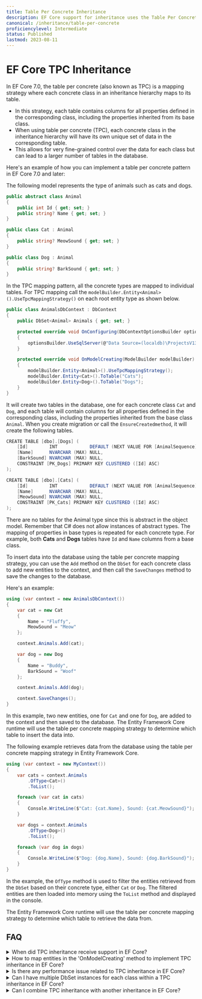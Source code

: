 ```yaml
---
title: Table Per Concrete Inheritance
description: EF Core support for inheritance uses the Table Per Concrete pattern
canonical: /inheritance/table-per-concrete
proficiencylevel: Intermediate
status: Published
lastmod: 2023-08-11
---
```


# EF Core TPC Inheritance

In EF Core 7.0, the table per concrete (also known as TPC) is a mapping strategy where each concrete class in an inheritance hierarchy maps to its table. 

 - In this strategy, each table contains columns for all properties defined in the corresponding class, including the properties inherited from its base class.
 - When using table per concrete (TPC), each concrete class in the inheritance hierarchy will have its own unique set of data in the corresponding table. 
 - This allows for very fine-grained control over the data for each class but can lead to a larger number of tables in the database.

Here's an example of how you can implement a table per concrete pattern in EF Core 7.0 and later:

The following model represents the type of animals such as cats and dogs.

```csharp
public abstract class Animal
{
    public int Id { get; set; }
    public string? Name { get; set; }
}

public class Cat : Animal
{
    public string? MeowSound { get; set; }
}

public class Dog : Animal
{
    public string? BarkSound { get; set; }
}
```

In the TPC mapping pattern, all the concrete types are mapped to individual tables. For TPC mapping call the `modelBuilder.Entity<Animal>().UseTpcMappingStrategy()` on each root entity type as shown below.

```csharp
public class AnimalsDbContext : DbContext
{
    public DbSet<Animal> Animals { get; set; }

    protected override void OnConfiguring(DbContextOptionsBuilder optionsBuilder)
    {
        optionsBuilder.UseSqlServer(@"Data Source=(localdb)\ProjectsV13;Initial Catalog=AnimalsDb;");
    }

    protected override void OnModelCreating(ModelBuilder modelBuilder)
    {
        modelBuilder.Entity<Animal>().UseTpcMappingStrategy();
        modelBuilder.Entity<Cat>().ToTable("Cats");
        modelBuilder.Entity<Dog>().ToTable("Dogs");
    }
}
```

It will create two tables in the database, one for each concrete class `Cat` and `Dog`, and each table will contain columns for all properties defined in the corresponding class, including the properties inherited from the base class `Animal`. When you create migration or call the `EnsureCreatedmethod`, it will create the following tables.

```csharp
CREATE TABLE [dbo].[Dogs] (
    [Id]        INT            DEFAULT (NEXT VALUE FOR [AnimalSequence]) NOT NULL,
    [Name]      NVARCHAR (MAX) NULL,
    [BarkSound] NVARCHAR (MAX) NULL,
    CONSTRAINT [PK_Dogs] PRIMARY KEY CLUSTERED ([Id] ASC)
);

CREATE TABLE [dbo].[Cats] (
    [Id]        INT            DEFAULT (NEXT VALUE FOR [AnimalSequence]) NOT NULL,
    [Name]      NVARCHAR (MAX) NULL,
    [MeowSound] NVARCHAR (MAX) NULL,
    CONSTRAINT [PK_Cats] PRIMARY KEY CLUSTERED ([Id] ASC)
);
```

There are no tables for the Animal type since this is abstract in the object model. Remember that C# does not allow instances of abstract types. The mapping of properties in base types is repeated for each concrete type. For example, both **Cats** and **Dogs** tables have `Id` and `Name` columns from a base class.

To insert data into the database using the table per concrete mapping strategy, you can use the `Add` method on the `DbSet` for each concrete class to add new entities to the context, and then call the `SaveChanges` method to save the changes to the database.

Here's an example:

```csharp
using (var context = new AnimalsDbContext())
{
    var cat = new Cat
    {
        Name = "Fluffy",
        MeowSound = "Meow"
    };

    context.Animals.Add(cat);

    var dog = new Dog
    {
        Name = "Buddy",
        BarkSound = "Woof"
    };

    context.Animals.Add(dog);

    context.SaveChanges();
}
```

In this example, two new entities, one for `Cat` and one for `Dog`, are added to the context and then saved to the database. The Entity Framework Core runtime will use the table per concrete mapping strategy to determine which table to insert the data into.

The following example retrieves data from the database using the table per concrete mapping strategy in Entity Framework Core.

```csharp
using (var context = new MyContext())
{
    var cats = context.Animals
        .OfType<Cat>()
        .ToList();

    foreach (var cat in cats)
    {
        Console.WriteLine($"Cat: {cat.Name}, Sound: {cat.MeowSound}");
    }

    var dogs = context.Animals
        .OfType<Dog>()
        .ToList();

    foreach (var dog in dogs)
    {
        Console.WriteLine($"Dog: {dog.Name}, Sound: {dog.BarkSound}");
    }
}
```

In the example, the `OfType` method is used to filter the entities retrieved from the `DbSet` based on their concrete type, either `Cat` or `Dog`. The filtered entities are then loaded into memory using the `ToList` method and displayed in the console.

The Entity Framework Core runtime will use the table per concrete mapping strategy to determine which table to retrieve the data from.

## FAQ

<div itemscope itemtype="https://schema.org/FAQPage">

<details itemscope itemprop="mainEntity" itemtype="https://schema.org/Question">
<summary id="when-did-tpc-inheritance-receive-support-in-ef-core" itemprop="name">When did TPC inheritance receive support in EF Core?</summary>
<div itemscope itemprop="acceptedAnswer" itemtype="https://schema.org/Answer"><div itemprop="text">

EF Core support TPC inheritance starting from EF Core 7.0

</div></div>
</details>

<details itemscope itemprop="mainEntity" itemtype="https://schema.org/Question">
<summary id="how-to-map-entities-in-the-onmodelcreating-method-to-impelement-tpc-inheritance-in-ef-core" itemprop="name">How to map entities in the 'OnModelCreating' method to implement TPC inheritance in EF Core?</summary>
<div itemscope itemprop="acceptedAnswer" itemtype="https://schema.org/Answer"><div itemprop="text">

To implement the TPC inheritance strategy in EF Core, you need to:

1. Call the `UseTpcMappingStrategy` method for your root entity
2. Call the `ToTable([TableName])` method for every concrete entity

Here is an example:

```csharp
protected override void OnModelCreating(ModelBuilder modelBuilder)
{
	modelBuilder.Entity<Animal>().UseTpcMappingStrategy();
	modelBuilder.Entity<Cat>().ToTable("Cats");
	modelBuilder.Entity<Dog>().ToTable("Dogs");
}
```

In this example, the `Animal` is an abstract class, meaning you don't map it to a table. However, if the `Animal` is a concrete class, you must also map it to a table like other concrete classes.

</div></div>
</details>

<details itemscope itemprop="mainEntity" itemtype="https://schema.org/Question">
<summary id="is-there-any-performance-issue-related-to-tpc-inheritance-in-ef-core" itemprop="name">Is there any performance issue related to TPC inheritance in EF Core?</summary>
<div itemscope itemprop="acceptedAnswer" itemtype="https://schema.org/Answer"><div itemprop="text">

The TPC inheritance could become slow if you have too many concrete types.

If you query the root entity, a SQL will be created with a `UNION ALL` join that will include all tables from your concrete class.

```sql
SELECT [ColumnList], 'DiscriminatorName1' AS [Discriminator]
FROM [TableName1]
WHERE [predicate]
UNION ALL
SELECT [ColumnList], 'DiscriminatorName2' AS [Discriminator]
FROM [TableName2]
WHERE [predicate]
UNION ALL
SELECT [ColumnList], 'DiscriminatorName3' AS [Discriminator]
FROM [TableName3]
WHERE [predicate]
UNION ALL
SELECT [ColumnList], 'DiscriminatorName4' AS [Discriminator]
FROM [TableName4]
WHERE [predicate]
```

There is no problem if you have only 2 or 3 tables, but if you implement a strategy with many concrete classes, you might end up with some performance issues when querying.

That is one of the reasons why this is recommended to only have 2 or 3 concrete classes in the TPC strategy.

</div></div>
</details>

<details itemscope itemprop="mainEntity" itemtype="https://schema.org/Question">
<summary id="can-i-have-multiple-dbset-instance-for-each-class-within-a-tpc-inheritance-in-ef-core" itemprop="name">Can I have multiple DbSet instances for each class within a TPC inheritance in EF Core?</summary>
<div itemscope itemprop="acceptedAnswer" itemtype="https://schema.org/Answer"><div itemprop="text">

Yes, you can have multiple `DbSet` instances, and it's often recommended based on how you intend to query your entities.
Here is an example:

```csharp
public DbSet<Animal> Animals { get; set; }
public DbSet<Cat> Cats { get; set; }
public DbSet<Dog> Dogs { get; set; }
```

In this example, we have mapped the root entity `Animal` even if it is an abstract class. When you query the `DbSet<Animal>`, the result will be a list of `Animal` objects, each of which could be an instance of either `Cat` or `Dog`.

Furthermore, you can query the Cats or Dogs tables directly using their corresponding `DbSet`.

</div></div>
</details>

<details itemscope itemprop="mainEntity" itemtype="https://schema.org/Question">
<summary id="can-i-combine-tpc-inheritance-with-another-inheritance-in-ef-core" itemprop="name">Can I combine TPC inheritance with another inheritance in EF Core?</summary>
<div itemscope itemprop="acceptedAnswer" itemtype="https://schema.org/Answer"><div itemprop="text">

No, you cannot combine the TPC inheritance with another inheritance.

</div></div>
</details>

</div>

